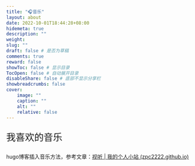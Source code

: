 ```yaml
---
title: "🎧音乐"
layout: about
date: 2022-10-01T18:44:28+08:00
hidemeta: true
description: ""
weight:
slug: ""
draft: false # 是否为草稿
comments: true
reward: false
showToc: false # 显示目录
TocOpen: false # 自动展开目录
disableShare: false # 底部不显示分享栏
showbreadcrumbs: false
cover:
    image: ""
    caption: ""
    alt: ""
    relative: false
---
```




<p style="font-size: 25px;">我喜欢的音乐</p>
 
<link rel="stylesheet" href="https://cdn.jsdelivr.net/npm/aplayer@1.7.0/dist/APlayer.min.css">  
<script src="https://cdn.jsdelivr.net/npm/aplayer@1.7.0/dist/APlayer.min.js"></script>  
<script src="https://cdn.jsdelivr.net/npm/meting@1.1.0/dist/Meting.min.js"></script>


<div class="aplayer" data-id="2384590275" data-server="tencent" data-type="playlist" data-mode="circulation" data-autopla="true"></div>

<div/>

hugo博客插入音乐方法，参考文章：[视听 | 我的个人小站 (zpc2222.github.io)](https://zpc2222.github.io/posts/blog/blog-music/)